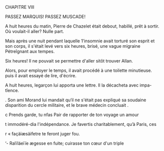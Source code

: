  

 

CHAPITRE VIII

PASSEZ MARQUIS! PASSEZ MUSCADE!

A huit heures du matin, Pierre de Chazelet était debout, habillé, prêt à
sortir. Où voulait-il aller? Nulle part.

Mais après une nuit pendant laquelle 1’insomnie avait torturé son esprit
et son corps, il s'était levé vers six heures, brisé, une vague migraine
Pétreîgnant aux tempes.

Six heures! Il ne pouvait se permettre d'aller sitôt trouver Allan.

Alors, pour employer le temps, il avait procédé à une toilette minutieuse.
puis il avait essayé de lire, d'écrire.

A huit heures, legarçon lui apporta une lettre. Il la décacheta avec impa-
tîence.

. Son ami Morand lui mandait qu‘il ne s'était pas expliqué sa soudaine
disparition du cercle militaire, et le brave médecin concluait .

c Prends garde, tu nfas Pair de rapporter de ton voyage un amour

t immodéré-dia l'indépendance. Je favertis charitablement, qu’à Paris, ces

r « façäiæsäifetre te feront juger fou.

 

‘- Ralïläeïïe   ægesse en fuite; cuirasse ton cœur d'un triple

 

